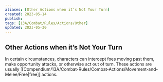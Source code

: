 ```yaml
---
aliases: [Other Actions when it’s Not Your Turn]
created: 2023-05-14
publish: 
tags: [13A/Combat/Rules/Actions/Other]
updated: 2023-05-30
---
```


## Other Actions when it’s Not Your Turn

In certain circumstances, characters can intercept foes moving past them, make opportunity attacks, or otherwise act out of turn. These actions are usually [[Compendium/13A/Combat-Rules/Combat-Actions/Movement-and-Melee/Free|free]] actions.